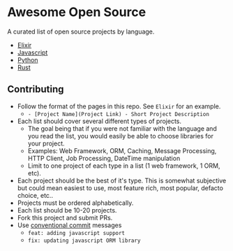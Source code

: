# Awesome Open Source

A curated list of open source projects by language.

- [Elixir](docs/elixir.md)
- [Javascript](docs/javascript.md)
- [Python](docs/python.md)
- [Rust](docs/rust.md)

## Contributing

- Follow the format of the pages in this repo. See `Elixir` for an example.
  - `- [Project Name](Project Link) - Short Project Description`
- Each list should cover several different types of projects. 
  - The goal being that if you were not familiar with the language and you read the list, you would easily be able to choose libraries for your project.
  - Examples: Web Framework, ORM, Caching, Message Processing, HTTP Client, Job Processing, DateTime manipulation
  - Limit to one project of each type in a list (1 web framework, 1 ORM, etc).
- Each project should be the best of it's type. This is somewhat subjective but could mean easiest to use, most feature rich, most popular, defacto choice, etc..
- Projects must be ordered alphabetically.
- Each list should be 10-20 projects.
- Fork this project and submit PRs.
- Use [conventional commit](https://www.conventionalcommits.org/) messages
  - `feat: adding javascript support`
  - `fix: updating javascript ORM library`
